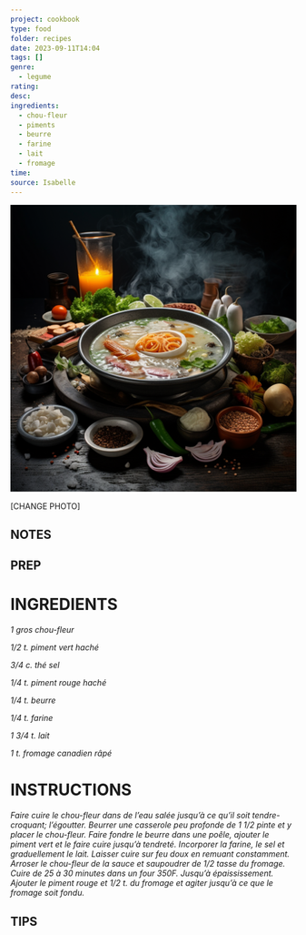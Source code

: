 ```yaml
---
project: cookbook
type: food
folder: recipes
date: 2023-09-11T14:04
tags: []
genre:
  - legume
rating: 
desc: 
ingredients:
  - chou-fleur
  - piments
  - beurre
  - farine
  - lait
  - fromage
time: 
source: Isabelle
---
```


![IMAGE](_default.png)


[CHANGE PHOTO]


## NOTES




## PREP


# INGREDIENTS

_1 gros chou-fleur_

_1/2 t. piment vert haché_

_3/4 c. thé sel_

_1/4 t. piment rouge haché_

_1/4 t. beurre_

_1/4 t. farine_

_1 3/4 t. lait_

_1 t. fromage canadien râpé_

# INSTRUCTIONS

_Faire cuire le chou-fleur dans de l’eau salée_
_jusqu’à ce qu’il soit tendre-croquant; l’égoutter._
_Beurrer une casserole peu profonde de 1_
_1/2 pinte et y placer le chou-fleur. Faire fondre_
_le beurre dans une poêle, ajouter le piment_
_vert et le faire cuire jusqu’à tendreté. Incorporer_
_la farine, le sel et graduellement le lait._
_Laisser cuire sur feu doux en remuant constamment._
_Arroser le chou-fleur de la sauce et saupoudrer_
_de 1/2 tasse du fromage. Cuire de_
_25 à 30 minutes dans un four 350F. Jusqu’à_
_épaississement. Ajouter le piment rouge et_
_1/2 t. du fromage et agiter jusqu’à ce que le_
_fromage soit fondu._


## TIPS



